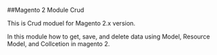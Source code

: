 ##Magento 2 Module Crud

This is Crud moduel for Magento 2.x version.

In this module how to get, save, and delete data using Model, Resource Model, and Collcetion in magento 2.